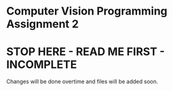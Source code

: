 # Computer Vision Programming Assignment 2

# STOP HERE - READ ME FIRST - INCOMPLETE

Changes will be done overtime and files will be added soon.
